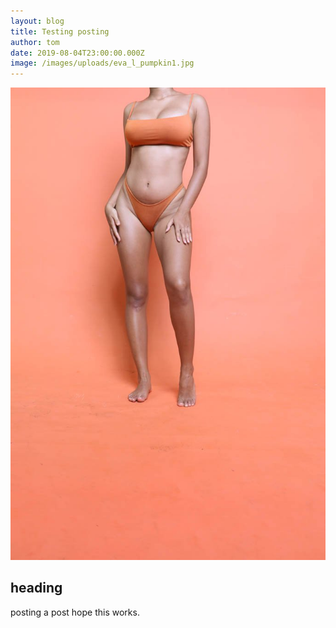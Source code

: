 ```yaml
---
layout: blog
title: Testing posting
author: tom
date: 2019-08-04T23:00:00.000Z
image: /images/uploads/eva_l_pumpkin1.jpg
---
```

![](/images/uploads/eva_l_pumpkin1.jpg)

## heading

posting a post hope this works.
